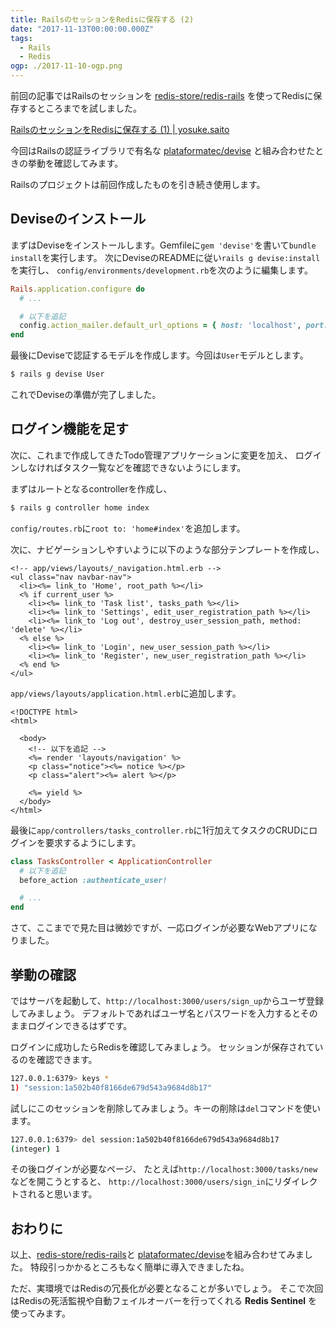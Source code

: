 ```yaml
---
title: RailsのセッションをRedisに保存する (2)
date: "2017-11-13T00:00:00.000Z"
tags:
  - Rails
  - Redis
ogp: ./2017-11-10-ogp.png
---
```


前回の記事ではRailsのセッションを
[redis-store/redis-rails](https://github.com/redis-store/redis-rails)
を使ってRedisに保存するところまでを試しました。

[RailsのセッションをRedisに保存する (1) \| yosuke.saito](https://saitoxu.io/2017/11/10/redis-rails.html)

今回はRailsの認証ライブラリで有名な
[plataformatec/devise](https://github.com/plataformatec/devise)
と組み合わせたときの挙動を確認してみます。

Railsのプロジェクトは前回作成したものを引き続き使用します。

## **Deviseのインストール**

まずはDeviseをインストールします。Gemfileに`gem 'devise'`を書いて`bundle install`を実行します。
次にDeviseのREADMEに従い`rails g devise:install`を実行し、
`config/environments/development.rb`を次のように編集します。

```rb
Rails.application.configure do
  # ...

  # 以下を追記
  config.action_mailer.default_url_options = { host: 'localhost', port: 3000 }
end
```

最後にDeviseで認証するモデルを作成します。今回は`User`モデルとします。

```sh
$ rails g devise User
```

これでDeviseの準備が完了しました。

## **ログイン機能を足す**

次に、これまで作成してきたTodo管理アプリケーションに変更を加え、
ログインしなければタスク一覧などを確認できないようにします。

まずはルートとなるcontrollerを作成し、

```sh
$ rails g controller home index
```

`config/routes.rb`に`root to: 'home#index'`を追加します。

次に、ナビゲーションしやすいように以下のような部分テンプレートを作成し、

```erb
<!-- app/views/layouts/_navigation.html.erb -->
<ul class="nav navbar-nav">
  <li><%= link_to 'Home', root_path %></li>
  <% if current_user %>
    <li><%= link_to 'Task list', tasks_path %></li>
    <li><%= link_to 'Settings', edit_user_registration_path %></li>
    <li><%= link_to 'Log out', destroy_user_session_path, method: 'delete' %></li>
  <% else %>
    <li><%= link_to 'Login', new_user_session_path %></li>
    <li><%= link_to 'Register', new_user_registration_path %></li>
  <% end %>
</ul>
```

`app/views/layouts/application.html.erb`に追加します。

```erb
<!DOCTYPE html>
<html>

  <body>
    <!-- 以下を追記 -->
    <%= render 'layouts/navigation' %>
    <p class="notice"><%= notice %></p>
    <p class="alert"><%= alert %></p>

    <%= yield %>
  </body>
</html>
```

最後に`app/controllers/tasks_controller.rb`に1行加えてタスクのCRUDにログインを要求するようにします。

```rb
class TasksController < ApplicationController
  # 以下を追記
  before_action :authenticate_user!

  # ...
end
```

さて、ここまでで見た目は微妙ですが、一応ログインが必要なWebアプリになりました。

## **挙動の確認**

ではサーバを起動して、`http://localhost:3000/users/sign_up`からユーザ登録してみましょう。
デフォルトであればユーザ名とパスワードを入力するとそのままログインできるはずです。

ログインに成功したらRedisを確認してみましょう。
セッションが保存されているのを確認できます。

```sh
127.0.0.1:6379> keys *
1) "session:1a502b40f8166de679d543a9684d8b17"
```

試しにこのセッションを削除してみましょう。キーの削除は`del`コマンドを使います。

```sh
127.0.0.1:6379> del session:1a502b40f8166de679d543a9684d8b17
(integer) 1
```

その後ログインが必要なページ、
たとえば`http://localhost:3000/tasks/new`などを開こうとすると、
`http://localhost:3000/users/sign_in`にリダイレクトされると思います。

## **おわりに**

以上、[redis-store/redis-rails](https://github.com/redis-store/redis-rails)と
[plataformatec/devise](https://github.com/plataformatec/devise)を組み合わせてみました。
特段引っかかるところもなく簡単に導入できましたね。

ただ、実環境ではRedisの冗長化が必要となることが多いでしょう。
そこで次回はRedisの死活監視や自動フェイルオーバーを行ってくれる **Redis Sentinel** を使ってみます。
